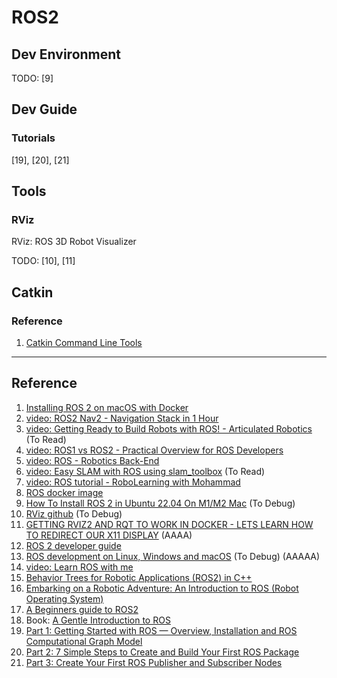 # ROS2


## Dev Environment

TODO: [9]

## Dev Guide

### Tutorials
[19], [20], [21]



## Tools

### RViz
RViz: ROS 3D Robot Visualizer

TODO: [10], [11]

## Catkin

### Reference
1. [Catkin Command Line Tools](https://catkin-tools.readthedocs.io/en/latest/index.html)


<hr/>

## Reference
1. [Installing ROS 2 on macOS with Docker](https://foxglove.dev/blog/installing-ros2-on-macos-with-docker)
2. [video: ROS2 Nav2 - Navigation Stack in 1 Hour](https://www.youtube.com/watch?v=idQb2pB-h2Q)
3. [video: Getting Ready to Build Robots with ROS! - Articulated Robotics](https://www.youtube.com/playlist?list=PLunhqkrRNRhYYCaSTVP-qJnyUPkTxJnBt) (To Read)
4. [video: ROS1 vs ROS2 - Practical Overview for ROS Developers](https://www.youtube.com/watch?v=yn638LmVwlw)
5. [video: ROS - Robotics Back-End](https://www.youtube.com/playlist?list=PLLSegLrePWgIPU02-lpVtp58268VB3eCG) 
6. [video: Easy SLAM with ROS using slam_toolbox](https://www.youtube.com/watch?v=ZaiA3hWaRzE) (To Read)
7. [video: ROS tutorial - RoboLearning with Mohammad](https://www.youtube.com/playlist?list=PLDjgHhClgpyQqk6FS-xTfvankuRczxA2_)
8. [ROS docker image](https://hub.docker.com/r/osrf/ros)
9. [How To Install ROS 2 in Ubuntu 22.04 On M1/M2 Mac](https://www.theroboticsspace.com/blog/How-To-Install-ROS-2-in-Ubuntu-22-04-On-M1-Mac/) (To Debug)
10. [RViz github](https://github.com/ros2/rviz) (To Debug)
11. [GETTING RVIZ2 AND RQT TO WORK IN DOCKER - LETS LEARN HOW TO REDIRECT OUR X11 DISPLAY](https://www.kevsrobots.com/learn/learn_ros/14_docker_x11.html) (AAAA)
12. [ROS 2 developer guide](https://docs.ros.org/en/iron/The-ROS2-Project/Contributing/Developer-Guide.html)
13. [ROS development on Linux, Windows and macOS](https://ubuntu.com/blog/ros-development-on-linux-windows-and-macos) (To Debug) (AAAAA)
14. [video: Learn ROS with me](https://www.youtube.com/playlist?list=PLU9tksFlQRircAdEplrH9NMm4WtSA8yzi)
15. [Behavior Trees for Robotic Applications (ROS2) in C++](https://markus-x-buchholz.medium.com/behavior-trees-in-c-for-robotic-applications-ros2-775ec0e97856)
16. [Embarking on a Robotic Adventure: An Introduction to ROS (Robot Operating System)](https://medium.com/@kushantp179/embarking-on-a-robotic-adventure-an-introduction-to-ros-robot-operating-system-1d7972ca249d)
17. [A Beginners guide to ROS2](https://medium.com/@tetraengnrng/a-beginners-guide-to-ros2-29721dcf49c8)
18. Book: [A Gentle Introduction to ROS](https://jokane.net/agitr/)
19. [Part 1: Getting Started with ROS — Overview, Installation and ROS Computational Graph Model](https://medium.com/analytics-vidhya/getting-started-with-ros-overview-installation-and-ros-computational-graph-model-e94d7a16187f)
20. [Part 2: 7 Simple Steps to Create and Build Your First ROS Package](https://medium.com/swlh/7-simple-steps-to-create-and-build-our-first-ros-package-7e3080d36faa)
21. [Part 3: Create Your First ROS Publisher and Subscriber Nodes](https://medium.com/swlh/part-3-create-your-first-ros-publisher-and-subscriber-nodes-2e833dea7598)
